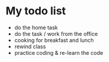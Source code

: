 # My todo list
- do the home task
- do the task / work from the office
- cooking for breakfast and lunch
- rewind class
- practice coding & re-learn the code